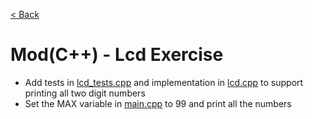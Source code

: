 [< Back](../README.md)
# Mod(C++) - Lcd Exercise

* Add tests in [lcd_tests.cpp](test/lcd_tests.cpp) and implementation in 
[lcd.cpp](lib/lcd.cpp) to support printing all two digit numbers
* Set the MAX variable in [main.cpp](src/main.cpp) to 99 and print all the numbers
